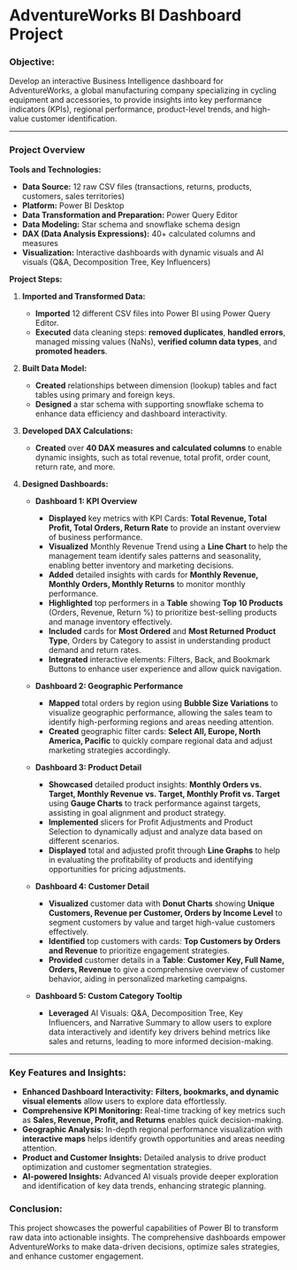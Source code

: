 # AdventureWorks BI Dashboard Project

### **Objective:**
Develop an interactive Business Intelligence dashboard for AdventureWorks, a global manufacturing company specializing in cycling equipment and accessories, to provide insights into key performance indicators (KPIs), regional performance, product-level trends, and high-value customer identification.

---

### **Project Overview**

**Tools and Technologies:**
- **Data Source:** 12 raw CSV files (transactions, returns, products, customers, sales territories)
- **Platform:** Power BI Desktop
- **Data Transformation and Preparation:** Power Query Editor
- **Data Modeling:** Star schema and snowflake schema design
- **DAX (Data Analysis Expressions):** 40+ calculated columns and measures
- **Visualization:** Interactive dashboards with dynamic visuals and AI visuals (Q&A, Decomposition Tree, Key Influencers)

**Project Steps:**

1. **Imported and Transformed Data:**
   - **Imported** 12 different CSV files into Power BI using Power Query Editor.
   - **Executed** data cleaning steps: **removed duplicates**, **handled errors**, managed missing values (NaNs), **verified column data types**, and **promoted headers**.

2. **Built Data Model:**
   - **Created** relationships between dimension (lookup) tables and fact tables using primary and foreign keys.
   - **Designed** a star schema with supporting snowflake schema to enhance data efficiency and dashboard interactivity.

3. **Developed DAX Calculations:**
   - **Created** over **40 DAX measures and calculated columns** to enable dynamic insights, such as total revenue, total profit, order count, return rate, and more.

4. **Designed Dashboards:**

   - **Dashboard 1: KPI Overview**
     - **Displayed** key metrics with KPI Cards: **Total Revenue, Total Profit, Total Orders, Return Rate** to provide an instant overview of business performance.
     - **Visualized** Monthly Revenue Trend using a **Line Chart** to help the management team identify sales patterns and seasonality, enabling better inventory and marketing decisions.
     - **Added** detailed insights with cards for **Monthly Revenue, Monthly Orders, Monthly Returns** to monitor monthly performance.
     - **Highlighted** top performers in a **Table** showing **Top 10 Products** (Orders, Revenue, Return %) to prioritize best-selling products and manage inventory effectively.
     - **Included** cards for **Most Ordered** and **Most Returned Product Type**, Orders by Category to assist in understanding product demand and return rates.
     - **Integrated** interactive elements: Filters, Back, and Bookmark Buttons to enhance user experience and allow quick navigation.

   - **Dashboard 2: Geographic Performance**
     - **Mapped** total orders by region using **Bubble Size Variations** to visualize geographic performance, allowing the sales team to identify high-performing regions and areas needing attention.
     - **Created** geographic filter cards: **Select All, Europe, North America, Pacific** to quickly compare regional data and adjust marketing strategies accordingly.

   - **Dashboard 3: Product Detail**
     - **Showcased** detailed product insights: **Monthly Orders vs. Target, Monthly Revenue vs. Target, Monthly Profit vs. Target** using **Gauge Charts** to track performance against targets, assisting in goal alignment and product strategy.
     - **Implemented** slicers for Profit Adjustments and Product Selection to dynamically adjust and analyze data based on different scenarios.
     - **Displayed** total and adjusted profit through **Line Graphs** to help in evaluating the profitability of products and identifying opportunities for pricing adjustments.

   - **Dashboard 4: Customer Detail**
     - **Visualized** customer data with **Donut Charts** showing **Unique Customers, Revenue per Customer, Orders by Income Level** to segment customers by value and target high-value customers effectively.
     - **Identified** top customers with cards: **Top Customers by Orders and Revenue** to prioritize engagement strategies.
     - **Provided** customer details in a **Table**: **Customer Key, Full Name, Orders, Revenue** to give a comprehensive overview of customer behavior, aiding in personalized marketing campaigns.

   - **Dashboard 5: Custom Category Tooltip**
     - **Leveraged** AI Visuals: Q&A, Decomposition Tree, Key Influencers, and Narrative Summary to allow users to explore data interactively and identify key drivers behind metrics like sales and returns, leading to more informed decision-making.

---

### **Key Features and Insights:**

- **Enhanced Dashboard Interactivity:** **Filters, bookmarks, and dynamic visual elements** allow users to explore data effortlessly.
- **Comprehensive KPI Monitoring:** Real-time tracking of key metrics such as **Sales, Revenue, Profit, and Returns** enables quick decision-making.
- **Geographic Analysis:** In-depth regional performance visualization with **interactive maps** helps identify growth opportunities and areas needing attention.
- **Product and Customer Insights:** Detailed analysis to drive product optimization and customer segmentation strategies.
- **AI-powered Insights:** Advanced AI visuals provide deeper exploration and identification of key data trends, enhancing strategic planning.

### **Conclusion:**

This project showcases the powerful capabilities of Power BI to transform raw data into actionable insights. The comprehensive dashboards empower AdventureWorks to make data-driven decisions, optimize sales strategies, and enhance customer engagement.

